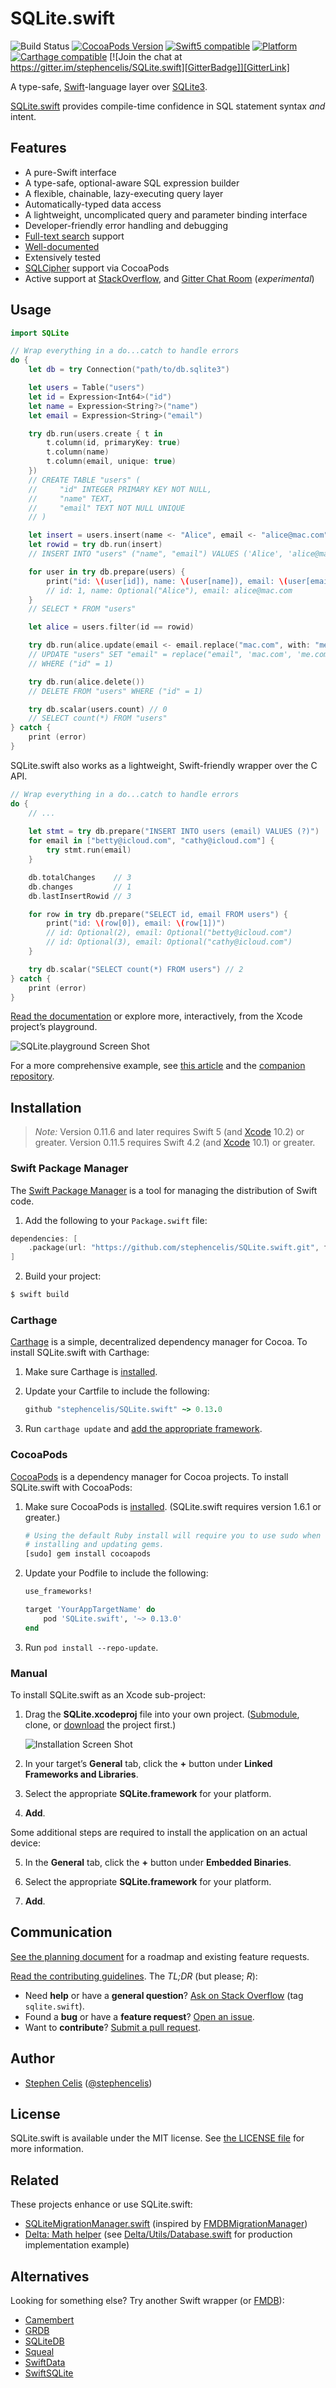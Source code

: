 # SQLite.swift

![Build Status][GitHubActionBadge] [![CocoaPods Version][CocoaPodsVersionBadge]][CocoaPodsVersionLink] [![Swift5 compatible][Swift5Badge]][Swift5Link] [![Platform][PlatformBadge]][PlatformLink] [![Carthage compatible][CartagheBadge]][CarthageLink] [![Join the chat at https://gitter.im/stephencelis/SQLite.swift][GitterBadge]][GitterLink]

A type-safe, [Swift][]-language layer over [SQLite3][].

[SQLite.swift][] provides compile-time confidence in SQL statement
syntax _and_ intent.

## Features

 - A pure-Swift interface
 - A type-safe, optional-aware SQL expression builder
 - A flexible, chainable, lazy-executing query layer
 - Automatically-typed data access
 - A lightweight, uncomplicated query and parameter binding interface
 - Developer-friendly error handling and debugging
 - [Full-text search][] support
 - [Well-documented][See Documentation]
 - Extensively tested
 - [SQLCipher][] support via CocoaPods
 - Active support at
   [StackOverflow](http://stackoverflow.com/questions/tagged/sqlite.swift),
   and [Gitter Chat Room](https://gitter.im/stephencelis/SQLite.swift)
   (_experimental_)

[SQLCipher]: https://www.zetetic.net/sqlcipher/
[Full-text search]: Documentation/Index.md#full-text-search
[See Documentation]: Documentation/Index.md#sqliteswift-documentation


## Usage

```swift
import SQLite

// Wrap everything in a do...catch to handle errors
do {
    let db = try Connection("path/to/db.sqlite3")

    let users = Table("users")
    let id = Expression<Int64>("id")
    let name = Expression<String?>("name")
    let email = Expression<String>("email")

    try db.run(users.create { t in
        t.column(id, primaryKey: true)
        t.column(name)
        t.column(email, unique: true)
    })
    // CREATE TABLE "users" (
    //     "id" INTEGER PRIMARY KEY NOT NULL,
    //     "name" TEXT,
    //     "email" TEXT NOT NULL UNIQUE
    // )

    let insert = users.insert(name <- "Alice", email <- "alice@mac.com")
    let rowid = try db.run(insert)
    // INSERT INTO "users" ("name", "email") VALUES ('Alice', 'alice@mac.com')

    for user in try db.prepare(users) {
        print("id: \(user[id]), name: \(user[name]), email: \(user[email])")
        // id: 1, name: Optional("Alice"), email: alice@mac.com
    }
    // SELECT * FROM "users"

    let alice = users.filter(id == rowid)

    try db.run(alice.update(email <- email.replace("mac.com", with: "me.com")))
    // UPDATE "users" SET "email" = replace("email", 'mac.com', 'me.com')
    // WHERE ("id" = 1)

    try db.run(alice.delete())
    // DELETE FROM "users" WHERE ("id" = 1)

    try db.scalar(users.count) // 0
    // SELECT count(*) FROM "users"
} catch {
    print (error)
}
```

SQLite.swift also works as a lightweight, Swift-friendly wrapper over the C
API.

```swift
// Wrap everything in a do...catch to handle errors
do {
    // ...
    
    let stmt = try db.prepare("INSERT INTO users (email) VALUES (?)")
    for email in ["betty@icloud.com", "cathy@icloud.com"] {
        try stmt.run(email)
    }

    db.totalChanges    // 3
    db.changes         // 1
    db.lastInsertRowid // 3

    for row in try db.prepare("SELECT id, email FROM users") {
        print("id: \(row[0]), email: \(row[1])")
        // id: Optional(2), email: Optional("betty@icloud.com")
        // id: Optional(3), email: Optional("cathy@icloud.com")
    }

    try db.scalar("SELECT count(*) FROM users") // 2
} catch {
    print (error)
}
```

[Read the documentation][See Documentation] or explore more,
interactively, from the Xcode project’s playground.

![SQLite.playground Screen Shot](Documentation/Resources/playground@2x.png)

For a more comprehensive example, see
[this article][Create a Data Access Layer with SQLite.swift and Swift 2]
and the [companion repository][SQLiteDataAccessLayer2].


[Create a Data Access Layer with SQLite.swift and Swift 2]: http://masteringswift.blogspot.com/2015/09/create-data-access-layer-with.html
[SQLiteDataAccessLayer2]: https://github.com/hoffmanjon/SQLiteDataAccessLayer2/tree/master

## Installation

> _Note:_ Version 0.11.6 and later requires Swift 5 (and [Xcode](https://developer.apple.com/xcode/downloads/) 10.2) or greater. Version 0.11.5 requires Swift 4.2 (and [Xcode](https://developer.apple.com/xcode/downloads/) 10.1) or greater.

### Swift Package Manager

The [Swift Package Manager][] is a tool for managing the distribution of
Swift code.

1. Add the following to your `Package.swift` file:

  ```swift
  dependencies: [
      .package(url: "https://github.com/stephencelis/SQLite.swift.git", from: "0.13.0")
  ]
  ```

2. Build your project:

  ```sh
  $ swift build
  ```

[Swift Package Manager]: https://swift.org/package-manager

### Carthage

[Carthage][] is a simple, decentralized dependency manager for Cocoa. To
install SQLite.swift with Carthage:

 1. Make sure Carthage is [installed][Carthage Installation].

 2. Update your Cartfile to include the following:

    ```ruby
    github "stephencelis/SQLite.swift" ~> 0.13.0
    ```

 3. Run `carthage update` and
    [add the appropriate framework][Carthage Usage].


[Carthage]: https://github.com/Carthage/Carthage
[Carthage Installation]: https://github.com/Carthage/Carthage#installing-carthage
[Carthage Usage]: https://github.com/Carthage/Carthage#adding-frameworks-to-an-application


### CocoaPods

[CocoaPods][] is a dependency manager for Cocoa projects. To install
SQLite.swift with CocoaPods:

 1. Make sure CocoaPods is [installed][CocoaPods Installation]. (SQLite.swift
    requires version 1.6.1 or greater.)

    ```sh
    # Using the default Ruby install will require you to use sudo when
    # installing and updating gems.
    [sudo] gem install cocoapods
    ```

 2. Update your Podfile to include the following:

    ```ruby
    use_frameworks!

    target 'YourAppTargetName' do
        pod 'SQLite.swift', '~> 0.13.0'
    end
    ```

 3. Run `pod install --repo-update`.

[CocoaPods]: https://cocoapods.org
[CocoaPods Installation]: https://guides.cocoapods.org/using/getting-started.html#getting-started

### Manual

To install SQLite.swift as an Xcode sub-project:

 1. Drag the **SQLite.xcodeproj** file into your own project.
    ([Submodule][], clone, or [download][] the project first.)

    ![Installation Screen Shot](Documentation/Resources/installation@2x.png)

 2. In your target’s **General** tab, click the **+** button under **Linked
    Frameworks and Libraries**.

 3. Select the appropriate **SQLite.framework** for your platform.

 4. **Add**.

Some additional steps are required to install the application on an actual
device:

 5. In the **General** tab, click the **+** button under **Embedded
    Binaries**.

 6. Select the appropriate **SQLite.framework** for your platform.

 7. **Add**.


[Xcode]: https://developer.apple.com/xcode/downloads/
[Submodule]: http://git-scm.com/book/en/Git-Tools-Submodules
[download]: https://github.com/stephencelis/SQLite.swift/archive/master.zip


## Communication

[See the planning document] for a roadmap and existing feature requests.

[Read the contributing guidelines][]. The _TL;DR_ (but please; _R_):

 - Need **help** or have a **general question**? [Ask on Stack
   Overflow][] (tag `sqlite.swift`).
 - Found a **bug** or have a **feature request**? [Open an issue][].
 - Want to **contribute**? [Submit a pull request][].

[See the planning document]: /Documentation/Planning.md
[Read the contributing guidelines]: ./CONTRIBUTING.md#contributing
[Ask on Stack Overflow]: http://stackoverflow.com/questions/tagged/sqlite.swift
[Open an issue]: https://github.com/stephencelis/SQLite.swift/issues/new
[Submit a pull request]: https://github.com/stephencelis/SQLite.swift/fork


## Author

 - [Stephen Celis](mailto:stephen@stephencelis.com)
   ([@stephencelis](https://twitter.com/stephencelis))


## License

SQLite.swift is available under the MIT license. See [the LICENSE
file](./LICENSE.txt) for more information.

## Related

These projects enhance or use SQLite.swift:

 - [SQLiteMigrationManager.swift][] (inspired by
   [FMDBMigrationManager][])
 - [Delta: Math helper](https://apps.apple.com/app/delta-math-helper/id1436506800) (see [Delta/Utils/Database.swift](https://github.com/GroupeMINASTE/Delta-iOS/blob/master/Delta/Utils/Database.swift) for production implementation example)


## Alternatives

Looking for something else? Try another Swift wrapper (or [FMDB][]):

 - [Camembert](https://github.com/remirobert/Camembert)
 - [GRDB](https://github.com/groue/GRDB.swift)
 - [SQLiteDB](https://github.com/FahimF/SQLiteDB)
 - [Squeal](https://github.com/nerdyc/Squeal)
 - [SwiftData](https://github.com/ryanfowler/SwiftData)
 - [SwiftSQLite](https://github.com/chrismsimpson/SwiftSQLite)

[Swift]: https://swift.org/
[SQLite3]: http://www.sqlite.org
[SQLite.swift]: https://github.com/stephencelis/SQLite.swift

[GitHubActionBadge]: https://img.shields.io/github/workflow/status/stephencelis/SQLite.swift/Build%20and%20test

[CocoaPodsVersionBadge]: https://cocoapod-badges.herokuapp.com/v/SQLite.swift/badge.png
[CocoaPodsVersionLink]: http://cocoadocs.org/docsets/SQLite.swift

[PlatformBadge]: https://cocoapod-badges.herokuapp.com/p/SQLite.swift/badge.png
[PlatformLink]: http://cocoadocs.org/docsets/SQLite.swift

[CartagheBadge]: https://img.shields.io/badge/Carthage-compatible-4BC51D.svg?style=flat
[CarthageLink]: https://github.com/Carthage/Carthage

[GitterBadge]: https://badges.gitter.im/stephencelis/SQLite.swift.svg
[GitterLink]: https://gitter.im/stephencelis/SQLite.swift

[Swift5Badge]: https://img.shields.io/badge/swift-5-orange.svg?style=flat
[Swift5Link]: https://developer.apple.com/swift/

[SQLiteMigrationManager.swift]: https://github.com/garriguv/SQLiteMigrationManager.swift
[FMDB]: https://github.com/ccgus/fmdb
[FMDBMigrationManager]: https://github.com/layerhq/FMDBMigrationManager
